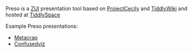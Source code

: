 Preso is a [ZUI](http://en.wikipedia.org/wiki/Zooming_user_interface) presentation tool based on [ProjectCecily](http://osmosoft.com/Cecily) and [TiddlyWiki](http://tiddlywiki.com) and hosted at [TiddlySpace](http://preso.tiddlyspace.com)

Example Preso presentations:

* [Metacrap](http://metacrap-preso.tiddlyspace.com)
* [Confusedviz](http://confusedviz.tiddlyspace.com)
